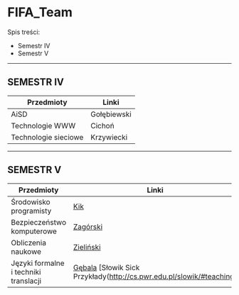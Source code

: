 # FIFA_Team

Spis treści:
* Semestr IV
* Semestr V

---

## SEMESTR IV
Przedmioty | Linki
--- | ---
AiSD | Gołębiewski
Technologie WWW | Cichoń
Technologie sieciowe | Krzywiecki

---

## SEMESTR V
Przedmioty | Linki
--- | ---
Środowisko programisty | [Kik](https://drive.google.com/drive/folders/1meA0ulPyUyCXCJh49YvR2ilVNuqwTidH)
Bezpieczeństwo komputerowe | [Zagórski](https://zagorski.im.pwr.wroc.pl/courses/sec2018/)
Obliczenia naukowe | [Zieliński](https://cs.pwr.edu.pl/zielinski/)
Języki formalne i techniki translacji | [Gębala](http://ki.pwr.edu.pl/gebala/dyd/jftt2018.html) [Słowik Sick Przykłady(http://cs.pwr.edu.pl/slowik/#teaching)
